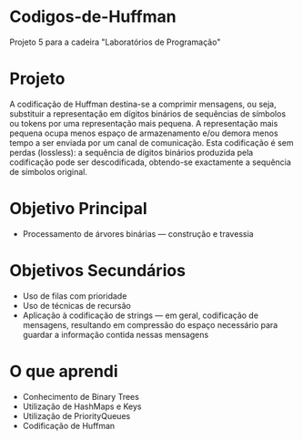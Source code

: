 # Codigos-de-Huffman
Projeto 5 para a cadeira "Laboratórios de Programação"

# Projeto
A codificação de Huffman destina-se a comprimir mensagens, ou seja, substituir a
representação em dígitos binários de sequências de símbolos ou tokens por uma
representação mais pequena. A representação mais pequena ocupa menos espaço de
armazenamento e/ou demora menos tempo a ser enviada por um canal de comunicação.
Esta codificação é sem perdas (lossless): a sequência de dígitos binários produzida pela
codificação pode ser descodificada, obtendo-se exactamente a sequência de símbolos
original.

# Objetivo Principal
- Processamento de árvores binárias — construção e travessia 

# Objetivos Secundários
- Uso de filas com prioridade
- Uso de técnicas de recursão
- Aplicação à codificação de strings — em geral, codificação de mensagens,
resultando em compressão do espaço necessário para guardar a informação
contida nessas mensagens

# O que aprendi
- Conhecimento de Binary Trees
- Utilização de HashMaps e Keys 
- Utilização de PriorityQueues
- Codificação de Huffman
